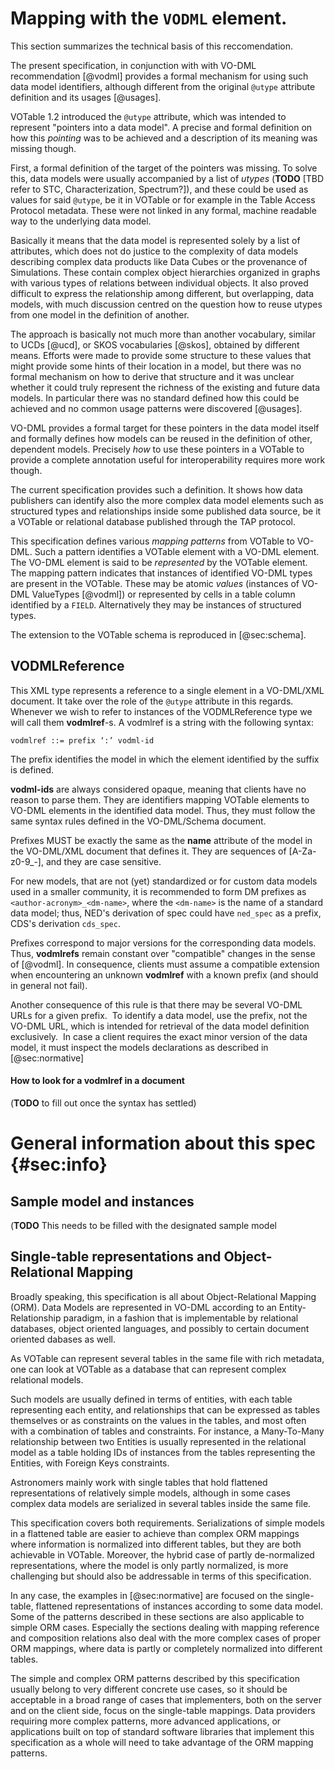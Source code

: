 Mapping with the `VODML` element.
=================================

This section summarizes the technical basis of this reccomendation.

The present specification, in conjunction with with VO-DML recommendation
[@vodml] provides a formal mechanism for using such data model identifiers,
although different from the original `@utype` attribute definition and its
usages [@usages].

VOTable 1.2 introduced the `@utype` attribute, which was intended to
represent "pointers into a data model". A precise and formal definition
on how this *pointing* was to be achieved and a description of its
meaning was missing though.

First, a formal definition of the target of the pointers was missing. To
solve this, data models were usually accompanied by a list of *utypes*
(**TODO** [TBD refer to STC, Characterization, Spectrum?]), and these could be
used as values for said `@utype`, be it in VOTable or for example in the
Table Access Protocol metadata. These were not linked in any formal,
machine readable way to the underlying data model.

Basically it means that the data model is represented solely by a list
of attributes, which does not do justice to the complexity of data
models describing complex data products like Data Cubes or the
provenance of Simulations. These contain complex object hierarchies
organized in graphs with various types of relations between individual
objects. It also proved difficult to express the relationship among
different, but overlapping, data models, with much discussion centred on
the question how to reuse utypes from one model in the definition of
another.

The approach is basically not much more than another vocabulary, similar
to UCDs [@ucd], or SKOS vocabularies [@skos], obtained by different means.
Efforts were made to provide some structure to these values that might
provide some hints of their location in a model, but there was no formal
mechanism on how to derive that structure and it was unclear whether it
could truly represent the richness of the existing and future data
models. In particular there was no standard defined how this could be
achieved and no common usage patterns were discovered [@usages].

VO-DML provides a formal target for these pointers in the data model
itself and formally defines how models can be reused in the definition
of other, dependent models. Precisely *how* to use these pointers in a
VOTable to provide a complete annotation useful for interoperability
requires more work though.

The current specification provides such a definition. It shows how data
publishers can identify also the more complex data model elements such
as structured types and relationships inside some published data source,
be it a VOTable or relational database published through the TAP
protocol.

This specification defines various *mapping patterns* from VOTable to
VO-DML. Such a pattern identifies a VOTable element with a VO-DML
element. The VO-DML element is said to be *represented* by the VOTable
element. The mapping pattern indicates that instances of identified
VO-DML types are present in the VOTable. These may be atomic *values*
(instances of VO-DML ValueTypes [@vodml]) or represented by
cells in a table column identified by a `FIELD`. Alternatively they may
be instances of structured types.

The extension to the VOTable schema is reproduced in [@sec:schema].

VODMLReference
--------------

This XML type represents a reference to a single element in a VO-DML/XML
document. It take over the role of the `@utype` attribute in this regards.
Whenever we wish to refer to instances of the VODMLReference type we
will call them **vodmlref**-s. A vodmlref is a string with the following
syntax:

````
vodmlref ::= prefix ‘:’ vodml-id
````

The prefix identifies the model in which the element identified by the
suffix is defined.

**vodml-ids** are always considered opaque, meaning that clients have no
reason to parse them. They are identifiers mapping VOTable elements to
VO-DML elements in the identified data model. Thus, they must follow the
same syntax rules defined in the VO-DML/Schema document.

Prefixes MUST be exactly the same as the **name** attribute of the model
in the VO-DML/XML document that defines it. They are sequences of
\[A-Za-z0-9\_-\], and they are case sensitive.

For new models, that are not (yet) standardized or for custom data
models used in a smaller community, it is recommended to form DM
prefixes as `<author-acronym>_<dm-name>`, where the
`<dm-name>` is the name of a standard data model; thus, NED's
derivation of spec could have `ned_spec` as a prefix, CDS's derivation
`cds_spec`.

Prefixes correspond to major versions for the corresponding data models.
Thus, **vodmlrefs** remain constant over "compatible" changes in the
sense of [@vodml]. In consequence, clients must assume a compatible
extension when encountering an unknown **vodmlref** with a known prefix
(and should in general not fail).

Another consequence of this rule is that there may be several VO-DML
URLs for a given prefix.  To identify a data model, use the prefix, not
the VO-DML URL, which is intended for retrieval of the data model
definition exclusively.  In case a client requires the exact minor
version of the data model, it must inspect the models declarations
as described in [@sec:normative]

#### How to look for a vodmlref in a document

(**TODO** to fill out once the syntax has settled)

General information about this spec {#sec:info}
===================================

Sample model and instances
--------------------------

(**TODO** This needs to be filled with the designated sample model

<!--

For examples we use a highly simplified version of a possible Source
data model, illustrated by its UML representation in [@fig:model].

![Data model used in
examples. It represents a simplified Source data model, containing
luminosities that refer to the imported PhotDM. It also defines a
simplistic version of an STC model with some types for defining
coordinates on the sky, for the sake of simplicity and just for example
purposes.](media/image3.png){#fig:model}

The model defines some types allowing one to define a Source with
position on the sky and a collection of luminosities. The position is
modeled as a DataType, ‘SkyCoordinate’. SkyCoordinate has a reference to
a coordinate frame that is required to interpret its longitude and
latitude attributes. The luminosities are really *measurements* of
luminosities in a given filter that is indicated by a reference to a
PhotometryFilter, which is imported from the PhotometryDM; hence they
have a value *and* an error. A Quantity DataType is introduced that
provides a real value and a unit.

The models are *by no means* meant to be comprehensive and include some
admittedly artificial elements such as an Equinox PrimitiveType, which
is supposed to be a simple string and might carry enough semantic value
of its own to use it as an annotation on
PARAM elements for example.

Note that this sample model defines a Package that contains all the
types. This package shows up in the values of the **vodml-ids** we use
to identify the different elements. The values we use for these
**vodml-id** identifiers are generated from the VO-DML using a
particular grammar: they are path-like expressions that are guaranteed
to be unique and give some indication of the location of the element
they point to in the data model.

We also use some sample instances of the models. These are here
illustrated by UML instance diagrams. The diagram in {#fig:instance} represents
the first two lines returned from a query[^query] to the SDSS DR7 database.

![Figure 2 Instance diagram representing SDSS
objetcs as sources in the sample data model. The first few results are
represented from the default radial SDSS query at
<http://skyserver.sdss.org/dr7/en/tools/search/radial.asp>](media/sdss_instance.jpg){#fig:instance}

[^query]: Specifically:
``` sql
SELECT top 10 p.objID, p.run, p.rerun, p.camcol, p.field, p.obj,
p.type, p.ra, p.dec, p.u,p.g,p.r,p.i,p.z,
p.Err\_u, p.Err\_g, p.Err\_r,p.Err\_i,p.Err\_z
FROM fGetNearbyObjEq(195,2.5,3) n, PhotoPrimary p
WHERE n.objID=p.objID
```
-->

Single-table representations and Object-Relational Mapping
----------------------------------------------------------

Broadly speaking, this specification is all about Object-Relational
Mapping (ORM). Data Models are represented in VO-DML according to an
Entity-Relationship paradigm, in a fashion that is implementable
by relational databases, object oriented languages, and possibly
to certain document oriented dabases as well.

As VOTable can represent several tables in the same file with rich
metadata, one can look at VOTable as a database that can represent
complex relational models.

Such models are usually defined in terms of entities, with each table
representing each entity, and relationships that can be expressed as
tables themselves or as constraints on the values in the tables, and
most often with a combination of tables and constraints. For instance, a
Many-To-Many relationship between two Entities is usually represented in
the relational model as a table holding IDs of instances from the tables
representing the Entities, with Foreign Keys constraints.

Astronomers mainly work with single tables that hold flattened
representations of relatively simple models, although in some cases
complex data models are serialized in several tables inside the same
file.

This specification covers both requirements. Serializations of simple
models in a flattened table are easier to achieve than complex ORM
mappings where information is normalized into different tables, but they
are both achievable in VOTable. Moreover, the hybrid case of partly
de-normalized representations, where the model is only partly
normalized, is more challenging but should also be addressable in terms
of this specification.

In any case, the examples in [@sec:normative] are focused on the
single-table,
flattened representations of instances according to some data model.
Some of the patterns described in these sections are also applicable to
simple ORM cases. Especially the sections dealing with mapping reference
and composition relations also deal with the more complex cases of
proper ORM mappings, where data is partly or completely normalized into
different tables.

The simple and complex ORM patterns described by this specification
usually belong to very different concrete use cases, so it should be
acceptable in a broad range of cases that implementers, both on the
server and on the client side, focus on the single-table mappings. Data
providers requiring more complex patterns, more advanced applications,
or applications built on top of standard software libraries that
implement this specification as a whole will need to take advantage of
the ORM mapping patterns.
